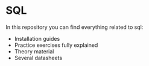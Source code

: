 # SQL
In this repository you can find everything related to sql:
- Installation guides
- Practice exercises fully explained 
- Theory material 
- Several datasheets 

